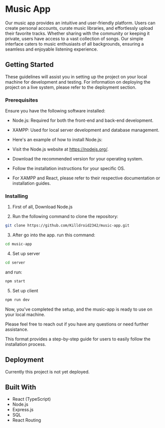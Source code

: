 # Music App

Our music app provides an intuitive and user-friendly platform. Users can create personal accounts, curate music libraries, and effortlessly upload their favorite tracks. Whether sharing with the community or keeping it private, users have access to a vast collection of songs. Our simple interface caters to music enthusiasts of all backgrounds, ensuring a seamless and enjoyable listening experience.

## Getting Started

These guidelines will assist you in setting up the project on your local machine for development and testing. For information on deploying the project on a live system, please refer to the deployment section.

### Prerequisites

Ensure you have the following software installed:

- Node.js: Required for both the front-end and back-end development.
- XAMPP: Used for local server development and database management.
- Here's an example of how to install Node.js:

- Visit the Node.js website at https://nodejs.org/.
- Download the recommended version for your operating system.
- Follow the installation instructions for your specific OS.
- For XAMPP and React, please refer to their respective documentation or installation guides.

### Installing

1. First of all, Download Node.js

2. Run the following command to clone the repository:

```bash
git clone https://github.com/Killdroid2342/music-app.git
```

3. After go into the app. run this command:

```bash
cd music-app
```

4. Set up server

```bash
cd server
```

and run:

```bash
npm start
```

5. Set up client

```bash
npm run dev
```

Now, you've completed the setup, and the music-app is ready to use on your local machine.

Please feel free to reach out if you have any questions or need further assistance.

This format provides a step-by-step guide for users to easily follow the installation process.

## Deployment

Currently this project is not yet deployed.

## Built With

- React (TypeScript)
- Node.js
- Express.js
- SQL
- React Routing
